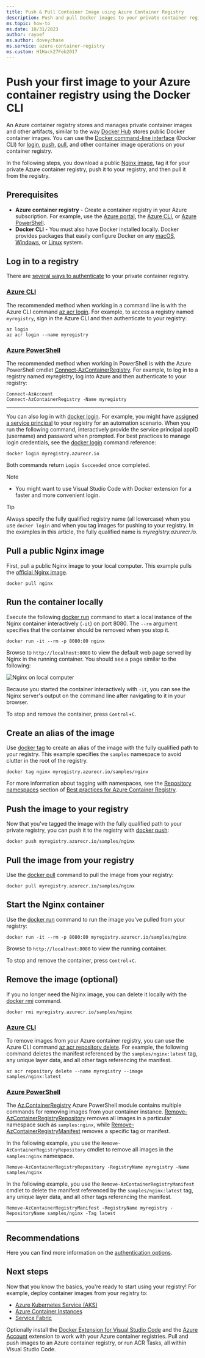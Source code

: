 ```yaml
---
title: Push & Pull Container Image using Azure Container Registry
description: Push and pull Docker images to your private container registry in Azure using the Docker CLI
ms.topic: how-to
ms.date: 10/31/2023
author: rayoef
ms.author: doveychase
ms.service: azure-container-registry
ms.custom: H1Hack27Feb2017
---
```


# Push your first image to your Azure container registry using the Docker CLI

An Azure container registry stores and manages private container images and other artifacts, similar to the way [Docker Hub](https://hub.docker.com/) stores public Docker container images. You can use the [Docker command-line interface](https://docs.docker.com/engine/reference/commandline/cli/) (Docker CLI) for [login](https://docs.docker.com/engine/reference/commandline/login/), [push](https://docs.docker.com/engine/reference/commandline/push/), [pull](https://docs.docker.com/engine/reference/commandline/pull/), and other container image operations on your container registry.

In the following steps, you download a public [Nginx image](https://store.docker.com/images/nginx), tag it for your private Azure container registry, push it to your registry, and then pull it from the registry.

## Prerequisites

* **Azure container registry** - Create a container registry in your Azure subscription. For example, use the [Azure portal](container-registry-get-started-portal.md), the [Azure CLI](container-registry-get-started-azure-cli.md), or [Azure PowerShell](container-registry-get-started-powershell.md).
* **Docker CLI** - You must also have Docker installed locally. Docker provides packages that easily configure Docker on any [macOS][docker-mac], [Windows][docker-windows], or [Linux][docker-linux] system.

## Log in to a registry

There are [several ways to authenticate](container-registry-authentication.md) to your private container registry.

### [Azure CLI](#tab/azure-cli)

The recommended method when working in a command line is with the Azure CLI command [az acr login](/cli/azure/acr#az-acr-login). For example, to access a registry named `myregistry`, sign in the Azure CLI and then authenticate to your registry:

```azurecli
az login
az acr login --name myregistry
```

### [Azure PowerShell](#tab/azure-powershell)

The recommended method when working in PowerShell is with the Azure PowerShell cmdlet [Connect-AzContainerRegistry](/powershell/module/az.containerregistry/connect-azcontainerregistry). For example, to log in to a registry named *myregistry*, log into Azure and then authenticate to your registry:

```azurepowershell
Connect-AzAccount
Connect-AzContainerRegistry -Name myregistry
```

---

You can also log in with [docker login](https://docs.docker.com/engine/reference/commandline/login/). For example, you might have [assigned a service principal](container-registry-authentication.md#service-principal) to your registry for an automation scenario. When you run the following command, interactively provide the service principal appID (username) and password when prompted. For best practices to manage login credentials, see the [docker login](https://docs.docker.com/engine/reference/commandline/login/) command reference:

```
docker login myregistry.azurecr.io
```

Both commands return `Login Succeeded` once completed.
> [!NOTE]
>* You might want to use Visual Studio Code with Docker extension for a faster and more convenient login.

> [!TIP]
> Always specify the fully qualified registry name (all lowercase) when you use `docker login` and when you tag images for pushing to your registry. In the examples in this article, the fully qualified name is *myregistry.azurecr.io*.

## Pull a public Nginx image

First, pull a public Nginx image to your local computer. This example pulls the [official Nginx image](https://hub.docker.com/_/nginx/).

```
docker pull nginx
```

## Run the container locally

Execute the following [docker run](https://docs.docker.com/engine/reference/run/) command to start a local instance of the Nginx container interactively (`-it`) on port 8080. The `--rm` argument specifies that the container should be removed when you stop it.

```
docker run -it --rm -p 8080:80 nginx
```

Browse to `http://localhost:8080` to view the default web page served by Nginx in the running container. You should see a page similar to the following:

![Nginx on local computer](./media/container-registry-get-started-docker-cli/nginx.png)

Because you started the container interactively with `-it`, you can see the Nginx server's output on the command line after navigating to it in your browser.

To stop and remove the container, press `Control`+`C`.

## Create an alias of the image

Use [docker tag](https://docs.docker.com/engine/reference/commandline/tag/) to create an alias of the image with the fully qualified path to your registry. This example specifies the `samples` namespace to avoid clutter in the root of the registry.

```
docker tag nginx myregistry.azurecr.io/samples/nginx
```

For more information about tagging with namespaces, see the [Repository namespaces](container-registry-best-practices.md#repository-namespaces) section of [Best practices for Azure Container Registry](container-registry-best-practices.md).

## Push the image to your registry

Now that you've tagged the image with the fully qualified path to your private registry, you can push it to the registry with [docker push](https://docs.docker.com/engine/reference/commandline/push/):

```
docker push myregistry.azurecr.io/samples/nginx
```

## Pull the image from your registry

Use the [docker pull](https://docs.docker.com/engine/reference/commandline/pull/) command to pull the image from your registry:

```
docker pull myregistry.azurecr.io/samples/nginx
```

## Start the Nginx container

Use the [docker run](https://docs.docker.com/engine/reference/run/) command to run the image you've pulled from your registry:

```
docker run -it --rm -p 8080:80 myregistry.azurecr.io/samples/nginx
```

Browse to `http://localhost:8080` to view the running container.

To stop and remove the container, press `Control`+`C`.

## Remove the image (optional)

If you no longer need the Nginx image, you can delete it locally with the [docker rmi](https://docs.docker.com/engine/reference/commandline/rmi/) command.

```
docker rmi myregistry.azurecr.io/samples/nginx
```

### [Azure CLI](#tab/azure-cli)

To remove images from your Azure container registry, you can use the Azure CLI command [az acr repository delete](/cli/azure/acr/repository#az-acr-repository-delete). For example, the following command deletes the manifest referenced by the `samples/nginx:latest` tag, any unique layer data, and all other tags referencing the manifest.

```azurecli
az acr repository delete --name myregistry --image samples/nginx:latest
```

### [Azure PowerShell](#tab/azure-powershell)

The [Az.ContainerRegistry](/powershell/module/az.containerregistry) Azure PowerShell module contains multiple commands for removing images from your container instance. [Remove-AzContainerRegistryRepository](/powershell/module/az.containerregistry/remove-azcontainerregistryrepository) removes all images in a particular namespace such as `samples:nginx`, while [Remove-AzContainerRegistryManifest](/powershell/module/az.containerregistry/remove-azcontainerregistrymanifest) removes a specific tag or manifest.

In the following example, you use the `Remove-AzContainerRegistryRepository` cmdlet to remove all images in the `samples:nginx` namespace.

```azurepowershell
Remove-AzContainerRegistryRepository -RegistryName myregistry -Name samples/nginx
```

In the following example, you use the `Remove-AzContainerRegistryManifest` cmdlet to delete the manifest referenced by the `samples/nginx:latest` tag, any unique layer data, and all other tags referencing the manifest.

```azurepowershell
Remove-AzContainerRegistryManifest -RegistryName myregistry -RepositoryName samples/nginx -Tag latest
```

---
## Recommendations

Here you can find more information on the [authentication options](../container-registry/container-registry-authentication.md).

## Next steps

Now that you know the basics, you're ready to start using your registry! For example, deploy container images from your registry to:

* [Azure Kubernetes Service (AKS)](/azure/aks/tutorial-kubernetes-prepare-app)
* [Azure Container Instances](/azure/container-instances/container-instances-tutorial-prepare-app)
* [Service Fabric](/azure/service-fabric/service-fabric-tutorial-create-container-images)

Optionally install the [Docker Extension for Visual Studio Code](https://code.visualstudio.com/docs/azure/docker) and the [Azure Account](https://marketplace.visualstudio.com/items?itemName=ms-vscode.azure-account) extension to work with your Azure container registries. Pull and push images to an Azure container registry, or run ACR Tasks, all within Visual Studio Code.


<!-- LINKS - external -->
[docker-linux]: https://docs.docker.com/desktop/install/linux-install/
[docker-mac]: https://docs.docker.com/desktop/install/mac-install/
[docker-windows]: https://docs.docker.com/desktop/install/windows-install/
